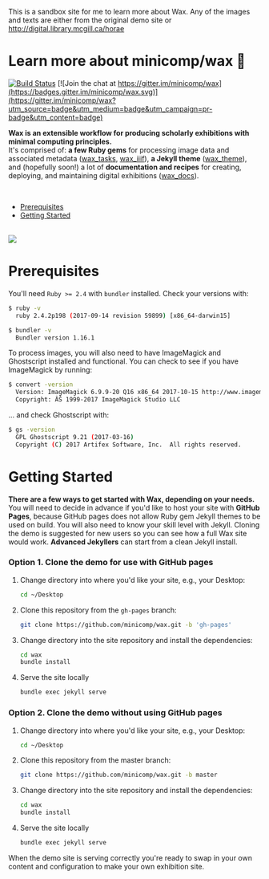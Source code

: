 This is a sandbox site for me to learn more about Wax. Any of the images and texts are either from the original demo site or http://digital.library.mcgill.ca/horae

# Learn more about minicomp/wax 🐝

[![Build Status](https://travis-ci.org/mnyrop/wax.svg?branch=master)](https://travis-ci.org/mnyrop/wax) [![Join the chat at https://gitter.im/minicomp/wax](https://badges.gitter.im/minicomp/wax.svg)](https://gitter.im/minicomp/wax?utm_source=badge&utm_medium=badge&utm_campaign=pr-badge&utm_content=badge)


__Wax is an extensible workflow for producing scholarly exhibitions with minimal computing principles.__<br>
It's comprised of: __a few Ruby gems__ for processing image data and associated metadata ([wax_tasks](https://github.com/minicomp/wax_tasks/), [wax_iiif](https://github.com/minicomp/wax_iiif/)), __a Jekyll theme__ ([wax_theme](https://github.com/minicomp/wax_theme/)), and (hopefully soon!) a lot of __documentation and recipes__ for creating, deploying, and maintaining digital exhibitions ([wax_docs](https://github.com/minicomp/wax_docs/)).

<br>

- [Prerequisites](#Prerequisites)
- [Getting Started](#Getting-Started)

<br>

<a href="https://minicomp.github.io/wax/">
  <img src="https://raw.githubusercontent.com/minicomp/wiki/master/assets/wax_screen.gif"/>
</a>

<br>

# Prerequisites


You'll need `Ruby >= 2.4` with `bundler` installed. Check your versions with:

```bash
$ ruby -v
  ruby 2.4.2p198 (2017-09-14 revision 59899) [x86_64-darwin15]

$ bundler -v
  Bundler version 1.16.1
```

To process images, you will also need to have ImageMagick and Ghostscript installed and functional. You can check to see if you have ImageMagick by running:

```bash
$ convert -version
  Version: ImageMagick 6.9.9-20 Q16 x86_64 2017-10-15 http://www.imagemagick.org
  Copyright: ÂŠ 1999-2017 ImageMagick Studio LLC
```

... and check Ghostscript with:
```bash
$ gs -version
  GPL Ghostscript 9.21 (2017-03-16)
  Copyright (C) 2017 Artifex Software, Inc.  All rights reserved.
```


# Getting Started

__There are a few ways to get started with Wax, depending on your needs.__ You will need to decide in advance if you'd like to host your site with __GitHub Pages__, because GitHub pages does not allow Ruby gem Jekyll themes to be used on build. You will also need to know your skill level with Jekyll. Cloning the demo is suggested for new users so you can see how a full Wax site would work. __Advanced Jekyllers__ can start from a clean Jekyll install. 

### Option 1. Clone the demo for use with GitHub pages

1. Change directory into where you'd like your site, e.g., your Desktop:
    ```sh
    cd ~/Desktop
    ```
2. Clone this repository from the `gh-pages` branch:
    ```sh
    git clone https://github.com/minicomp/wax.git -b 'gh-pages'
    ```
3. Change directory into the site repository and install the dependencies:
    ```sh
    cd wax
    bundle install
    ```
4. Serve the site locally
    ```sh
    bundle exec jekyll serve
    ```

### Option 2. Clone the demo without using GitHub pages

1. Change directory into where you'd like your site, e.g., your Desktop:
    ```sh
    cd ~/Desktop
    ```
2. Clone this repository from the master branch:
    ```sh
    git clone https://github.com/minicomp/wax.git -b master
    ```
3. Change directory into the site repository and install the dependencies:
    ```sh
    cd wax
    bundle install
    ```
4. Serve the site locally
    ```sh
    bundle exec jekyll serve
    ```
    
 When the demo site is serving correctly you're ready to swap in your own content and configuration to make your own exhibition site.
